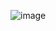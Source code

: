 ![image](https://user-images.githubusercontent.com/70198995/165826241-11d157d5-7761-4353-8b1e-f35efed782cd.png)

